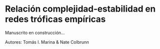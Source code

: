# Relación complejidad-estabilidad en redes tróficas empíricas

Manuscrito en construcción...

Autores: Tomás I. Marina & Nate Colbrunn
